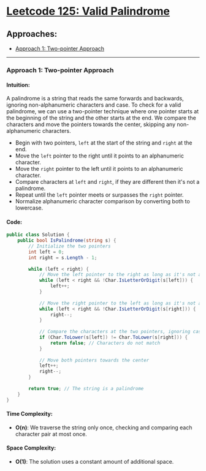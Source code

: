 # [Leetcode 125: Valid Palindrome](https://leetcode.com/problems/valid-palindrome/)

## Approaches:
- [Approach 1: Two-pointer Approach](#approach-1-two-pointer-approach)

---

### Approach 1: Two-pointer Approach

#### Intuition:
A palindrome is a string that reads the same forwards and backwards, ignoring non-alphanumeric characters and case. To check for a valid palindrome, we can use a two-pointer technique where one pointer starts at the beginning of the string and the other starts at the end. We compare the characters and move the pointers towards the center, skipping any non-alphanumeric characters.

- Begin with two pointers, `left` at the start of the string and `right` at the end.
- Move the `left` pointer to the right until it points to an alphanumeric character.
- Move the `right` pointer to the left until it points to an alphanumeric character.
- Compare characters at `left` and `right`, if they are different then it's not a palindrome.
- Repeat until the `left` pointer meets or surpasses the `right` pointer.
- Normalize alphanumeric character comparison by converting both to lowercase.

#### Code:
```csharp
public class Solution {
    public bool IsPalindrome(string s) {
        // Initialize the two pointers
        int left = 0;
        int right = s.Length - 1;
        
        while (left < right) {
            // Move the left pointer to the right as long as it's not at an alphanumeric character
            while (left < right && !Char.IsLetterOrDigit(s[left])) {
                left++;
            }
            
            // Move the right pointer to the left as long as it's not at an alphanumeric character
            while (left < right && !Char.IsLetterOrDigit(s[right])) {
                right--;
            }
            
            // Compare the characters at the two pointers, ignoring case
            if (Char.ToLower(s[left]) != Char.ToLower(s[right])) {
                return false; // Characters do not match
            }
            
            // Move both pointers towards the center
            left++;
            right--;
        }
        
        return true; // The string is a palindrome
    }
}
```

#### Time Complexity:
- **O(n)**: We traverse the string only once, checking and comparing each character pair at most once.

#### Space Complexity:
- **O(1)**: The solution uses a constant amount of additional space.


